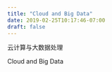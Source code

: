 ```yaml
---
title: "Cloud and Big Data"
date: 2019-02-25T10:17:46-07:00
draft: false
---
```


云计算与大数据处理

Cloud and Big Data